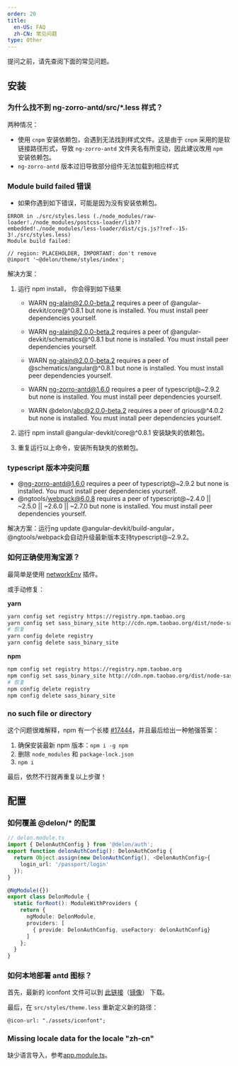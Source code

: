 ```yaml
---
order: 20
title:
  en-US: FAQ
  zh-CN: 常见问题
type: Other
---
```


提问之前，请先查阅下面的常见问题。


## 安装

### 为什么找不到 ng-zorro-antd/src/*.less 样式？

两种情况：

- 使用 `cnpm` 安装依赖包，会遇到无法找到样式文件。这是由于 `cnpm` 采用的是软链接路径形式，导致 `ng-zorro-antd` 文件夹名有所变动，因此建议改用 `npm` 安装依赖包。
- `ng-zorro-antd` 版本过旧导致部分组件无法加载到相应样式


### Module build failed 错误
- 如果你遇到如下错误，可能是因为没有安装依赖包。
```
ERROR in ./src/styles.less (./node_modules/raw-loader!./node_modules/postcss-loader/lib??embedded!./node_modules/less-loader/dist/cjs.js??ref--15-3!./src/styles.less)
Module build failed: 

// region: PLACEHOLDER, IMPORTANT: don't remove
@import '~@delon/theme/styles/index';
```

解决方案： 
1. 运行 npm install， 你会得到如下结果


   * WARN ng-alain@2.0.0-beta.2 requires a peer of @angular-devkit/core@^0.8.1 but none is installed. You must install peer dependencies yourself.

   * WARN ng-alain@2.0.0-beta.2 requires a peer of @angular-devkit/schematics@^0.8.1 but none is installed. You must install peer dependencies yourself.
   * WARN ng-alain@2.0.0-beta.2 requires a peer of @schematics/angular@^0.8.1 but none is installed. You must install peer dependencies yourself.
   * WARN ng-zorro-antd@1.6.0 requires a peer of typescript@~2.9.2 but none is installed. You must install peer dependencies yourself.
   * WARN @delon/abc@2.0.0-beta.2 requires a peer of qrious@^4.0.2 but none is installed. You must install peer dependencies yourself.
2. 运行 npm install @angular-devkit/core@^0.8.1 安装缺失的依赖包。 
3. 重复运行以上命令，安装所有缺失的依赖包。

### typescript 版本冲突问题

* @ng-zorro-antd@1.6.0 requires a peer of typescript@~2.9.2 but none is installed. You must install peer dependencies yourself.
* @ngtools/webpack@6.0.8 requires a peer of typescript@~2.4.0 || ~2.5.0 || ~2.6.0 || ~2.7.0 but none is installed. You must install peer dependencies yourself.

解决方案：运行ng update @angular-devkit/build-angular，@ngtools/webpack会自动升级最新版本支持typescript@~2.9.2。


### 如何正确使用淘宝源？

最简单是使用 [networkEnv](/cli/plugin#networkEnv) 插件。

或手动修复：

**yarn**

```bash
yarn config set registry https://registry.npm.taobao.org
yarn config set sass_binary_site http://cdn.npm.taobao.org/dist/node-sass
# 恢复
yarn config delete registry
yarn config delete sass_binary_site
```

**npm**

```bash
npm config set registry https://registry.npm.taobao.org
npm config set sass_binary_site http://cdn.npm.taobao.org/dist/node-sass
# 恢复
npm config delete registry
npm config delete sass_binary_site
```

### no such file or directory

这个问题很难解释，npm 有一个长楼 [#17444](https://github.com/npm/npm/issues/17444#issuecomment-393761515)，并且最后给出一种勉强答案：

1. 确保安装最新 npm 版本：`npm i -g npm`
2. 删除 `node_modules` 和 `package-lock.json`
3. `npm i`

最后，依然不行就再重复以上步骤！

## 配置

### 如何覆盖 @delon/* 的配置

```ts
// delon.module.ts
import { DelonAuthConfig } from '@delon/auth';
export function delonAuthConfig(): DelonAuthConfig {
  return Object.assign(new DelonAuthConfig(), <DelonAuthConfig>{
    login_url: '/passport/login'
  });
}

@NgModule({})
export class DelonModule {
  static forRoot(): ModuleWithProviders {
    return {
      ngModule: DelonModule,
      providers: [
        { provide: DelonAuthConfig, useFactory: delonAuthConfig}
      ]
    };
  }
}
```

### 如何本地部署 antd 图标？

首先，最新的 iconfont 文件可以到 [此链接](https://ant.design/docs/spec/download-cn)（[镜像](http://ant-design.gitee.io/docs/spec/download-cn)） 下载。

最后，在 `src/styles/theme.less` 重新定义新的路径：

```less
@icon-url: "./assets/iconfont";
```

### Missing locale data for the locale "zh-cn"

缺少语言导入，参考[app.module.ts](https://github.com/ng-alain/ng-alain/blob/master/src/app/app.module.ts#L20-L22)。
